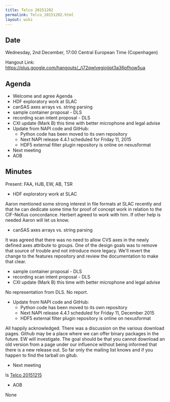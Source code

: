 ```yaml
---
title: Telco 20151202
permalink: Telco_20151202.html
layout: wiki
---
```


Date
----

Wednesday, 2nd December, 17:00 Central European Time (Copenhagen)

Hangout Link:
<https://plus.google.com/hangouts/_/j72qwlvegiojjpt3a36pfhow5ua>

Agenda
------

-   Welcome and agree Agenda
-   HDF exploratory work at SLAC
-   canSAS axes arrays vs. string parsing
-   sample container proposal - DLS
-   recording scan intent proposal - DLS
-   CXI update (Mark B) this time with better microphone and legal
    advise
-   Update from NAPI code and GitHub:
    -   Python code has been moved to its own repository
    -   Next NAPI release 4.4.1 scheduled for Friday 11, 2015
    -   HDF5 external filter plugin repository is online on nexusformat
-   Next meeting
-   AOB

Minutes
-------

Present: FAA, HJB, EW, AB, TSR

-   HDF exploratory work at SLAC

  
  
Aaron mentioned some strong interest in file formats at SLAC recently
and that he can dedicate some time for proof of concept work in relation
to the CIF-NeXus concordance. Herbert agreed to work with him. If other
help is needed Aaron will let us know.

-   canSAS axes arrays vs. string parsing

  
  
It was agreed that there was no need to allow CVS axes in the newly
defined axes attribute to groups. One of the design goals was to remove
that source of trouble and not introduce more legacy. We'll revert the
change to the features repository and review the documentation to make
that clear.

-   sample container proposal - DLS
-   recording scan intent proposal - DLS
-   CXI update (Mark B) this time with better microphone and legal
    advise

  
  
No representation from DLS. No report.

-   Update from NAPI code and GitHub:
    -   Python code has been moved to its own repository
    -   Next NAPI release 4.4.1 scheduled for Friday 11, December 2015
    -   HDF5 external filter plugin repository is online on nexusformat

  
  
All happily acknowledged. There was a discussion on the various download
pages. Github may be a place where we can offer binary packages in the
future. EW will investigate. The goal should be that you cannot download
an old version from a page under our influence without being informed
that there is a new release out. So far only the mailing list knows and
if you happen to find the tarball on gitub.

-   Next meeting

  
  
Is [Telco 20151215](Telco_20151215.html "wikilink")

-   AOB

  
  
None
